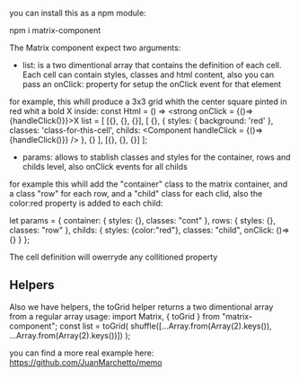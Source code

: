 you can install this as a npm module:

npm i matrix-component

The Matrix component expect two arguments:

- list: is a two dimentional array that contains the definition of each cell. Each cell can contain styles, classes and html content, also you can pass an onClick: property for setup the onClick event for that element

for example, this whill produce a 3x3 grid whith the center square pinted in red whit a bold X inside:
const Html = () => <strong onClick = {()=>{handleClick()}}>X</strong>
list = [
	[{}, {}, {}],
	[
		{},
		{
			styles: { background: 'red' },
			classes: 'class-for-this-cell',
			childs: <Component handleClick = {()=>{handleClick()}} />
		},
		{}
	],
	[{}, {}, {}]
];

- params: allows to stablish classes and styles for the container, rows and childs level, also onClick events for all childs

for example this whill add the "container" class to the matrix container, and a class "row" for each row, and a "child" class for each clid, also the color:red property is added to each child:

let params = {
	container: {
		styles: {},
		classes: "cont"
		},
	rows: {
		styles: {},
		classes: "row"
		},
	childs: {
		styles: {color:"red"},
		classes: "child",
		onClick: ()=>{}
		}
};

The cell definition will owerryde any collitioned property

## Helpers

Also we have helpers, the toGrid helper returns a two dimentional array from a regular array
usage:
import Matrix, { toGrid } from "matrix-component";
const list = toGrid(
      shuffle([...Array.from(Array(2).keys()), ...Array.from(Array(2).keys())])
    );

you can find a more real example here: https://github.com/JuanMarchetto/memo